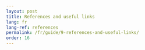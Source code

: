 ```yaml
---
layout: post
title: References and useful links
lang: fr
lang-ref: references
permalink: /fr/guide/9-references-and-useful-links/
order: 16
---
```


